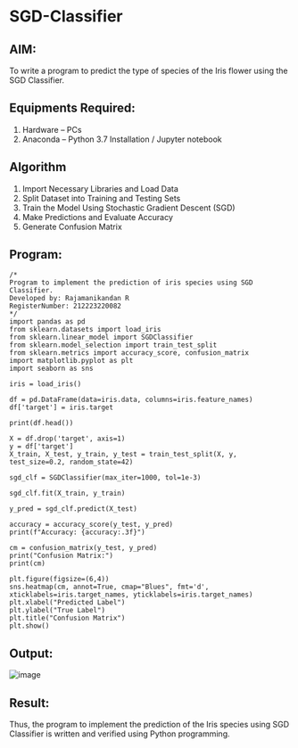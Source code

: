 # SGD-Classifier
## AIM:
To write a program to predict the type of species of the Iris flower using the SGD Classifier.

## Equipments Required:
1. Hardware – PCs
2. Anaconda – Python 3.7 Installation / Jupyter notebook

## Algorithm
1. Import Necessary Libraries and Load Data
2. Split Dataset into Training and Testing Sets
3. Train the Model Using Stochastic Gradient Descent (SGD)
4. Make Predictions and Evaluate Accuracy
5. Generate Confusion Matrix

## Program:
```
/*
Program to implement the prediction of iris species using SGD Classifier.
Developed by: Rajamanikandan R
RegisterNumber: 212223220082 
*/
import pandas as pd
from sklearn.datasets import load_iris
from sklearn.linear_model import SGDClassifier
from sklearn.model_selection import train_test_split
from sklearn.metrics import accuracy_score, confusion_matrix
import matplotlib.pyplot as plt
import seaborn as sns

iris = load_iris()

df = pd.DataFrame(data=iris.data, columns=iris.feature_names)
df['target'] = iris.target

print(df.head())

X = df.drop('target', axis=1)
y = df['target']
X_train, X_test, y_train, y_test = train_test_split(X, y, test_size=0.2, random_state=42)

sgd_clf = SGDClassifier(max_iter=1000, tol=1e-3)

sgd_clf.fit(X_train, y_train)

y_pred = sgd_clf.predict(X_test)

accuracy = accuracy_score(y_test, y_pred)
print(f"Accuracy: {accuracy:.3f}")

cm = confusion_matrix(y_test, y_pred)
print("Confusion Matrix:")
print(cm)

plt.figure(figsize=(6,4))
sns.heatmap(cm, annot=True, cmap="Blues", fmt='d', xticklabels=iris.target_names, yticklabels=iris.target_names)
plt.xlabel("Predicted Label")
plt.ylabel("True Label")
plt.title("Confusion Matrix")
plt.show()
```
## Output:
![image](https://github.com/user-attachments/assets/5f878959-2742-4f87-a7b5-eea48b496c46)



## Result:
Thus, the program to implement the prediction of the Iris species using SGD Classifier is written and verified using Python programming.
